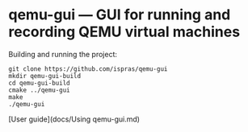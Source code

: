 # qemu-gui &mdash; GUI for running and recording QEMU virtual machines

Building and running the project:
```shell
git clone https://github.com/ispras/qemu-gui
mkdir qemu-gui-build
cd qemu-gui-build
cmake ../qemu-gui
make
./qemu-gui
```

[User guide](docs/Using qemu-gui.md)
